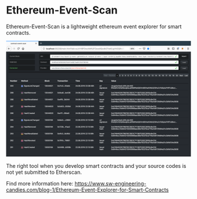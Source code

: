 # Ethereum-Event-Scan

Ethereum-Event-Scan is a lightweight ethereum event explorer for smart contracts. 

![Image 1](./images/ethereum-event-scan.png "Connected via Infura.io")

The right tool when you develop smart contracts and your source codes is not yet submitted to Etherscan.

Find more information here: 
https://www.sw-engineering-candies.com/blog-1/Ethereum-Event-Explorer-for-Smart-Contracts